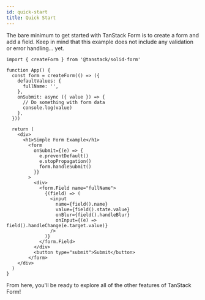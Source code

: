 ```yaml
---
id: quick-start
title: Quick Start
---
```


The bare minimum to get started with TanStack Form is to create a form and add a field. Keep in mind that this example does not include any validation or error handling... yet.

```tsx
import { createForm } from '@tanstack/solid-form'

function App() {
  const form = createForm(() => ({
    defaultValues: {
      fullName: '',
    },
    onSubmit: async ({ value }) => {
      // Do something with form data
      console.log(value)
    },
  }))

  return (
    <div>
      <h1>Simple Form Example</h1>
        <form
          onSubmit={(e) => {
            e.preventDefault()
            e.stopPropagation()
            form.handleSubmit()
          }}
        >
          <div>
            <form.Field name="fullName">
              {(field) => (
                <input
                  name={field().name}
                  value={field().state.value}
                  onBlur={field().handleBlur}
                  onInput={(e) => field().handleChange(e.target.value)}
                />
              )}
            </form.Field>
          </div>
          <button type="submit">Submit</button>
        </form>
    </div>
  )
}
```

From here, you'll be ready to explore all of the other features of TanStack Form!
